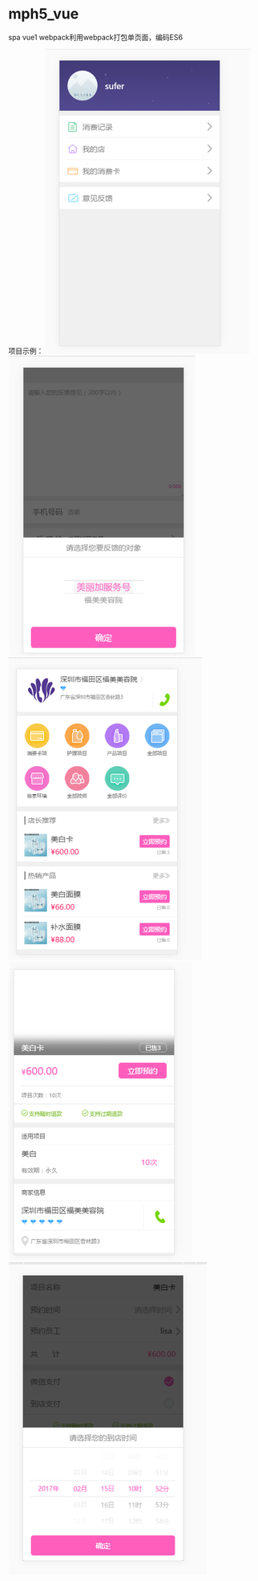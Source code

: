 # mph5_vue
spa vue1 webpack利用webpack打包单页面，编码ES6  

项目示例：
![img](https://github.com/AntonySufer/mph5_vue/blob/master/githubImg/1.png)
![img](https://github.com/AntonySufer/mph5_vue/blob/master/githubImg/2.png)
![img](https://github.com/AntonySufer/mph5_vue/blob/master/githubImg/3.png)
![img](https://github.com/AntonySufer/mph5_vue/blob/master/githubImg/4.png)
![img](https://github.com/AntonySufer/mph5_vue/blob/master/githubImg/5.png)
